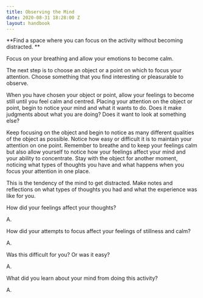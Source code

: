 ```yaml
---
title: Observing the Mind
date: 2020-08-31 18:28:00 Z
layout: handbook
---
```


**Find a space where you can focus on the activity without becoming distracted. **

Focus on your breathing and allow your emotions to become calm. 

The next step is to choose an object or a point on which to focus your attention. Choose something that you find interesting or pleasurable to observe. 

When you have chosen your object or point, allow your feelings to become still until you feel calm and centred. Placing your attention on the object or point, begin to notice your mind and what it wants to do. Does it make judgments about what you are doing? Does it want to look at something else? 

Keep focusing on the object and begin to notice as many different qualities of the object as possible. Notice how easy or difficult it is to maintain your attention on one point. Remember to breathe and to keep your feelings calm but also allow yourself to notice how your feelings affect your mind and your ability to concentrate. Stay with the object for another moment, noticing what types of thoughts you have and what happens when you focus your attention in one place. 

This is the tendency of the mind to get distracted. Make notes and reflections on what types of thoughts you had and what the experience was like for you. 

How did your feelings affect your thoughts? 

A.

How did your attempts to focus affect your feelings of stillness and calm? 

A.

Was this difficult for you? Or was it easy? 

A.

What did you learn about your mind from doing this activity?
 
A.

